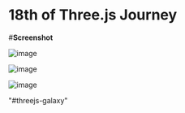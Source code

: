 # 18th of Three.js Journey

#**Screenshot**

![image](https://user-images.githubusercontent.com/66732877/119059762-93ebef00-b9ee-11eb-84fa-0c6ed70936e8.png)

![image](https://user-images.githubusercontent.com/66732877/119220073-3fd42e00-bb06-11eb-950f-9c6b11b67996.png)


![image](https://user-images.githubusercontent.com/66732877/119060558-0f01d500-b9f0-11eb-8091-1fba17b2ded9.png)


"#threejs-galaxy" 

